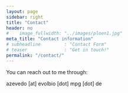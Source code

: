 ```yaml
---
layout: page
sidebar: right
title: "Contact"
header: no
#    image_fullwidth: "../images/ploen1.jpg"
meta_title: "Contact information"
# subheadline         : "Contact Form"
# teaser              : "Get in touch!"
permalink: "/contact/"
---
```


You can reach out to me through: 

azevedo [at] evolbio [dot] mpg [dot] de
